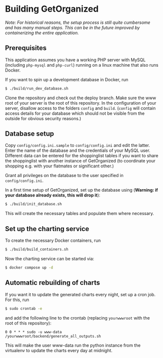 # Building GetOrganized #

_Note: For historical reasons, the setup process is still quite cumbersome and has many manual steps. This can be in the future improved by containerizing the entire application._

## Prerequisites

This application assumes you have a working PHP server with MySQL (including `php-mysql` and `php-curl`) running on a linux machine that also runs Docker.

If you want to spin up a development database in Docker, run
```bash
$ ./build/run_dev_database.sh
```
Clone the repository and check out the deploy branch. Make sure the www root of your server is the root of this repository. In the configuration of your server, disallow access to the folders `config` and `build`. (`config` will contain access details for your database which should not be visible from the outside for obvious security reasons.)

## Database setup

Copy `config/config.ini.sample` to `config/config.ini` and edit the latter. Enter the name of the database and the credentials of your MySQL user. Different data can be entered for the shoppinglist tables if you want to share the shoppinglist with another instance of GetOrganized (to coordinate your shopping e.g. with your flatmates or significant other.)

Grant all privileges on the database to the user specified in `config/config.ini`.

In a first time setup of GetOrganized, set up the database using (**Warning: if your database already exists, this will drop it**):
```bash
$ ./build/init_database.sh
```
This will create the necessary tables and populate them where necessary.

## Set up the charting service

To create the necessary Docker containers, run
```bash
$ ./build/build_containers.sh
```
Now the charting service can be started via:
```bash
$ docker compose up -d
```

## Automatic rebuilding of charts

If you want it to update the generated charts every night, set up a cron job. For this, run
```bash
$ sudo crontab -e
```
and add the following line to the crontab (replacing `yourwwwroot` with the root of this repository):
```
0 0 * * * sudo -u www-data /yourwwwroot/backend/generate_all_outputs.sh
```
This will make the user www-data run the python instance from the virtualenv to update the charts every day at midnight. 
